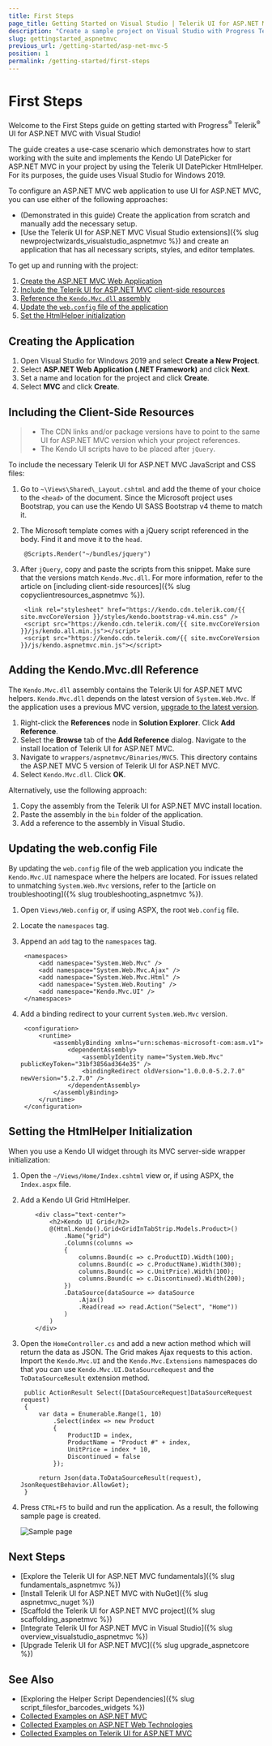 ```yaml
---
title: First Steps
page_title: Getting Started on Visual Studio | Telerik UI for ASP.NET MVC
description: "Create a sample project on Visual Studio with Progress Telerik UI for ASP.NET MVC."
slug: gettingstarted_aspnetmvc
previous_url: /getting-started/asp-net-mvc-5
position: 1
permalink: /getting-started/first-steps
---
```


# First Steps

Welcome to the First Steps guide on getting started with Progress<sup>®</sup> Telerik<sup>®</sup> UI for ASP.NET MVC with Visual Studio!

The guide creates a use-case scenario which demonstrates how to start working with the suite and implements the Kendo UI DatePicker for ASP.NET MVC in your project by using the Telerik UI DatePicker HtmlHelper. For its purposes, the guide uses Visual Studio for Windows 2019.

To configure an ASP.NET MVC web application to use UI for ASP.NET MVC, you can use either of the following approaches:
* (Demonstrated in this guide) Create the application from scratch and manually add the necessary setup.
* [Use the Telerik UI for ASP.NET MVC Visual Studio extensions]({% slug newprojectwizards_visualstudio_aspnetmvc %}) and create an application that has all necessary scripts, styles, and editor templates.

To get up and running with the project:

1. [Create the ASP.NET MVC Web Application](#creating-the-application)
1. [Include the Telerik UI for ASP.NET MVC client-side resources](#including-the-client-side-resources)
1. [Reference the `Kendo.Mvc.dll` assembly](#adding-the-kendo.mvc.dll-reference)
1. [Update the `web.config` file of the application](#updating-the-web.config-file)
1. [Set the HtmlHelper initialization](#setting-the-htmlhelper-initialization)

## Creating the Application

1. Open Visual Studio for Windows 2019 and select **Create a New Project**.
1. Select **ASP.NET Web Application (.NET Framework)** and click **Next**.
1. Set a name and location for the project and click **Create**.
1. Select **MVC** and click **Create**.

## Including the Client-Side Resources

> * The CDN links and/or package versions have to point to the same UI for ASP.NET MVC version which your project references.
> * The Kendo UI scripts have to be placed after `jQuery`.

To include the necessary Telerik UI for ASP.NET MVC JavaScript and CSS files:

1. Go to `~\Views\Shared\_Layout.cshtml` and add the theme of your choice to the `<head>` of the document. Since the Microsoft project uses Bootstrap, you can use the Kendo UI SASS Bootstrap v4 theme to match it.
1. The Microsoft template comes with a jQuery script referenced in the body. Find it and move it to the `head`.

		@Scripts.Render("~/bundles/jquery")

1. After `jQuery`, copy and paste the scripts from this snippet. Make sure that the versions match `Kendo.Mvc.dll`. For more information, refer to the article on [including client-side resources]({% slug copyclientresources_aspnetmvc %}).

		<link rel="stylesheet" href="https://kendo.cdn.telerik.com/{{ site.mvcCoreVersion }}/styles/kendo.bootstrap-v4.min.css" />
		<script src="https://kendo.cdn.telerik.com/{{ site.mvcCoreVersion }}/js/kendo.all.min.js"></script>   
		<script src="https://kendo.cdn.telerik.com/{{ site.mvcCoreVersion }}/js/kendo.aspnetmvc.min.js"></script>   			

## Adding the Kendo.Mvc.dll Reference

The `Kendo.Mvc.dll` assembly contains the Telerik UI for ASP.NET MVC helpers. `Kendo.Mvc.dll` depends on the latest version of `System.Web.Mvc`. If the application uses a previous MVC version, [upgrade to the latest version](https://www.nuget.org/packages/Microsoft.AspNet.Mvc/).

1. Right-click the **References** node in **Solution Explorer**. Click **Add Reference**.
1. Select the **Browse** tab of the **Add Reference** dialog. Navigate to the install location of Telerik UI for ASP.NET MVC.
1. Navigate to `wrappers/aspnetmvc/Binaries/MVC5`. This directory contains the ASP.NET MVC 5 version of Telerik UI for ASP.NET MVC.
1. Select `Kendo.Mvc.dll`. Click **OK**.

Alternatively, use the following approach:

1. Copy the assembly from the Telerik UI for ASP.NET MVC install location.
1. Paste the assembly in the `bin` folder of the application.
1. Add a reference to the assembly in Visual Studio.

## Updating the web.config File

By updating the `web.config` file of the web application you indicate the `Kendo.Mvc.UI` namespace where the helpers are located. For issues related to unmatching `System.Web.Mvc` versions, refer to the [article on troubleshooting]({% slug troubleshooting_aspnetmvc %}).

1. Open `Views/Web.config` or, if using ASPX, the root `Web.config` file.
1. Locate the `namespaces` tag.
1. Append an `add` tag to the `namespaces` tag.

        <namespaces>
            <add namespace="System.Web.Mvc" />
            <add namespace="System.Web.Mvc.Ajax" />
            <add namespace="System.Web.Mvc.Html" />
            <add namespace="System.Web.Routing" />
            <add namespace="Kendo.Mvc.UI" />
        </namespaces>

1. Add a binding redirect to your current `System.Web.Mvc` version.

        <configuration>
            <runtime>
                <assemblyBinding xmlns="urn:schemas-microsoft-com:asm.v1">
                    <dependentAssembly>
                        <assemblyIdentity name="System.Web.Mvc" publicKeyToken="31bf3856ad364e35" />
                        <bindingRedirect oldVersion="1.0.0.0-5.2.7.0" newVersion="5.2.7.0" />
                    </dependentAssembly>
                </assemblyBinding>
            </runtime>
        </configuration>

## Setting the HtmlHelper Initialization

When you use a Kendo UI widget through its MVC server-side wrapper initialization:

1. Open the `~/Views/Home/Index.cshtml` view or, if using ASPX, the `Index.aspx` file.
1. Add a Kendo UI Grid HtmlHelper.

    ```Razor
        <div class="text-center">
			<h2>Kendo UI Grid</h2>
			@(Html.Kendo().Grid<GridInTabStrip.Models.Product>()
				.Name("grid")
				.Columns(columns =>
				{
					columns.Bound(c => c.ProductID).Width(100);
					columns.Bound(c => c.ProductName).Width(300);
					columns.Bound(c => c.UnitPrice).Width(100);
					columns.Bound(c => c.Discontinued).Width(200);
				})
				.DataSource(dataSource => dataSource
					.Ajax()
					.Read(read => read.Action("Select", "Home"))
				)
			)
		</div>
    ```

1. Open the `HomeController.cs` and add a new action method which will return the data as JSON. The Grid makes Ajax requests to this action. Import the `Kendo.Mvc.UI` and the `Kendo.Mvc.Extensions` namespaces do that you can use `Kendo.Mvc.UI.DataSourceRequest` and the `ToDataSourceResult` extension method.

        public ActionResult Select([DataSourceRequest]DataSourceRequest request)
        {
            var data = Enumerable.Range(1, 10)
                .Select(index => new Product
                {
                    ProductID = index,
                    ProductName = "Product #" + index,
                    UnitPrice = index * 10,
                    Discontinued = false
                });

            return Json(data.ToDataSourceResult(request), JsonRequestBehavior.AllowGet);
        }

1. Press `CTRL+F5` to build and run the application. As a result, the following sample page is created.

    ![Sample page](../getting-started-mvc/images/sample-page.png)

## Next Steps

* [Explore the Telerik UI for ASP.NET MVC fundamentals]({% slug fundamentals_aspnetmvc %})
* [Install Telerik UI for ASP.NET MVC with NuGet]({% slug aspnetmvc_nuget %})
* [Scaffold the Telerik UI for ASP.NET MVC project]({% slug scaffolding_aspnetmvc %})
* [Integrate Telerik UI for ASP.NET MVC in Visual Studio]({% slug overview_visualstudio_aspnetmvc %})
* [Upgrade Telerik UI for ASP.NET MVC]({% slug upgrade_aspnetcore %})

## See Also

* [Exploring the Helper Script Dependencies]({% slug script_filesfor_barcodes_widgets %})
* [Collected Examples on ASP.NET MVC](https://github.com/telerik/kendo-examples-asp-net-mvc)
* [Collected Examples on ASP.NET Web Technologies](https://github.com/telerik/kendo-examples-asp-net)
* [Collected Examples on Telerik UI for ASP.NET MVC](https://github.com/telerik/ui-for-aspnet-mvc-examples)
